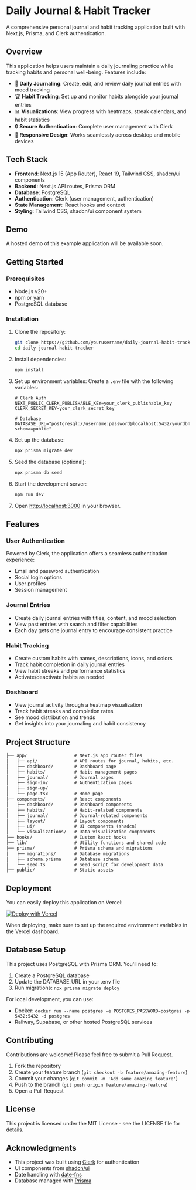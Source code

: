 # Daily Journal & Habit Tracker

A comprehensive personal journal and habit tracking application built with Next.js, Prisma, and Clerk authentication.

## Overview

This application helps users maintain a daily journaling practice while tracking habits and personal well-being. Features include:

- 📝 **Daily Journaling**: Create, edit, and review daily journal entries with mood tracking
- 🏆 **Habit Tracking**: Set up and monitor habits alongside your journal entries
- 📊 **Visualizations**: View progress with heatmaps, streak calendars, and habit statistics
- 🔒 **Secure Authentication**: Complete user management with Clerk
- 📱 **Responsive Design**: Works seamlessly across desktop and mobile devices

## Tech Stack

- **Frontend**: Next.js 15 (App Router), React 19, Tailwind CSS, shadcn/ui components
- **Backend**: Next.js API routes, Prisma ORM
- **Database**: PostgreSQL
- **Authentication**: Clerk (user management, authentication)
- **State Management**: React hooks and context
- **Styling**: Tailwind CSS, shadcn/ui component system

## Demo

A hosted demo of this example application will be available soon.

## Getting Started

### Prerequisites

- Node.js v20+
- npm or yarn
- PostgreSQL database

### Installation

1. Clone the repository:

   ```bash
   git clone https://github.com/yourusername/daily-journal-habit-tracker.git
   cd daily-journal-habit-tracker
   ```

2. Install dependencies:

   ```bash
   npm install
   ```

3. Set up environment variables:
   Create a `.env` file with the following variables:

   ```env
   # Clerk Auth
   NEXT_PUBLIC_CLERK_PUBLISHABLE_KEY=your_clerk_publishable_key
   CLERK_SECRET_KEY=your_clerk_secret_key

   # Database
   DATABASE_URL="postgresql://username:password@localhost:5432/yourdbname?schema=public"
   ```

4. Set up the database:

   ```bash
   npx prisma migrate dev
   ```

5. Seed the database (optional):

   ```bash
   npx prisma db seed
   ```

6. Start the development server:

   ```bash
   npm run dev
   ```

7. Open [http://localhost:3000](http://localhost:3000) in your browser.

## Features

### User Authentication

Powered by Clerk, the application offers a seamless authentication experience:

- Email and password authentication
- Social login options
- User profiles
- Session management

### Journal Entries

- Create daily journal entries with titles, content, and mood selection
- View past entries with search and filter capabilities
- Each day gets one journal entry to encourage consistent practice

### Habit Tracking

- Create custom habits with names, descriptions, icons, and colors
- Track habit completion in daily journal entries
- View habit streaks and performance statistics
- Activate/deactivate habits as needed

### Dashboard

- View journal activity through a heatmap visualization
- Track habit streaks and completion rates
- See mood distribution and trends
- Get insights into your journaling and habit consistency

## Project Structure

```md
├── app/                  # Next.js app router files
│   ├── api/              # API routes for journal, habits, etc.
│   ├── dashboard/        # Dashboard page
│   ├── habits/           # Habit management pages
│   ├── journal/          # Journal pages
│   ├── sign-in/          # Authentication pages
│   ├── sign-up/          
│   └── page.tsx          # Home page
├── components/           # React components
│   ├── dashboard/        # Dashboard components
│   ├── habits/           # Habit-related components
│   ├── journal/          # Journal-related components
│   ├── layout/           # Layout components
│   ├── ui/               # UI components (shadcn)
│   └── visualizations/   # Data visualization components
├── hooks/                # Custom React hooks
├── lib/                  # Utility functions and shared code
├── prisma/               # Prisma schema and migrations
│   ├── migrations/       # Database migrations
│   ├── schema.prisma     # Database schema
│   └── seed.ts           # Seed script for development data
├── public/               # Static assets
```

## Deployment

You can easily deploy this application on Vercel:

[![Deploy with Vercel](https://vercel.com/button)](https://vercel.com/new/clone?repository-url=https%3A%2F%2Fgithub.com%2Fyourusername%2Fdaily-journal-habit-tracker)

When deploying, make sure to set up the required environment variables in the Vercel dashboard.

## Database Setup

This project uses PostgreSQL with Prisma ORM. You'll need to:

1. Create a PostgreSQL database
2. Update the DATABASE_URL in your .env file
3. Run migrations: `npx prisma migrate deploy`

For local development, you can use:

- Docker: `docker run --name postgres -e POSTGRES_PASSWORD=postgres -p 5432:5432 -d postgres`
- Railway, Supabase, or other hosted PostgreSQL services

## Contributing

Contributions are welcome! Please feel free to submit a Pull Request.

1. Fork the repository
2. Create your feature branch (`git checkout -b feature/amazing-feature`)
3. Commit your changes (`git commit -m 'Add some amazing feature'`)
4. Push to the branch (`git push origin feature/amazing-feature`)
5. Open a Pull Request

## License

This project is licensed under the MIT License - see the LICENSE file for details.

## Acknowledgments

- This project was built using [Clerk](https://clerk.com) for authentication
- UI components from [shadcn/ui](https://ui.shadcn.com/)
- Date handling with [date-fns](https://date-fns.org/)
- Database managed with [Prisma](https://www.prisma.io/)

